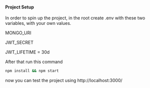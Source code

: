 #### Project Setup

In order to spin up the project, in the root create .env with these two variables, with your own values.

MONGO_URI

JWT_SECRET

JWT_LIFETIME = 30d

After that run this command

```bash
npm install && npm start
```
now you can test the project using http://localhost:3000/
